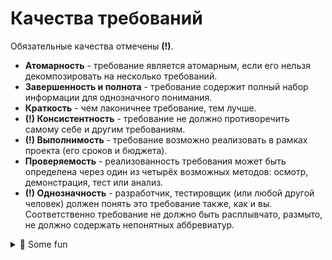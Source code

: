 # Качества требований

Обязательные качества отмечены **(!)**.

* **Атомарность** - требование является атомарным, если его нельзя декомпозировать на несколько требований.
* **Завершенность и полнота** - требование содержит полный набор информации для однозначного понимания.
* **Краткость** - чем лаконичнее требование, тем лучше.
* **(!) Консистентность** - требование не должно противоречить самому себе и другим требованиям.
* **(!) Выполнимость** - требование возможно реализовать в рамках проекта (его сроков и бюджета).
* **Проверяемость** - реализованность требования может быть определена через один из четырёх возможных методов: осмотр, демонстрация, тест или анализ.
* **(!) Однозначность** - разработчик, тестировщик (или любой другой человек) должен понять это требование также, как и вы. Соответственно требование не должно быть расплывчато, размыто, не должно содержать непонятных аббревиатур.

<details>

<summary><span data-gb-custom-inline data-tag="emoji" data-code="1f4ce">📎</span> Some fun</summary>

[История ](https://www.youtube.com/watch?v=8BctbPxfVQ8)о том, какими не должны быть требования.

</details>

